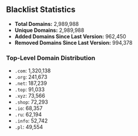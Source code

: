 ## Blacklist Statistics

- **Total Domains:** 2,989,988
- **Unique Domains:** 2,989,988
- **Added Domains Since Last Version:** 962,450
- **Removed Domains Since Last Version:** 994,378

### Top-Level Domain Distribution

-  `.com`: 1,320,138
-  `.org`: 241,673
-  `.net`: 187,239
-  `.top`: 91,033
-  `.xyz`: 73,566
-  `.shop`: 72,293
-  `.io`: 68,357
-  `.ru`: 62,194
-  `.info`: 52,742
-  `.pl`: 49,554

